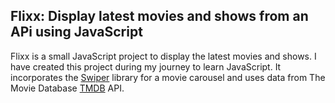 ## Flixx: Display latest movies and shows from an APi using JavaScript
Flixx is a small JavaScript project to display the latest movies and shows.
I have created this project during my journey to learn JavaScript. It incorporates the [Swiper](https://github.com/nolimits4web/swiper) library for a movie carousel and uses data from The Movie Database [TMDB](https://developer.themoviedb.org/docs) API. 
